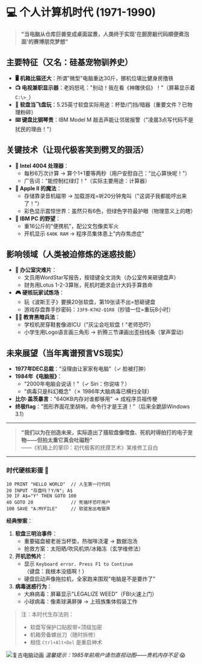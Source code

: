 # 💻 个人计算机时代 (1971-1990)

> **"当电脑从仓库巨兽变成桌面盆景，人类终于实现'在厨房敲代码顺便煮泡面'的赛博朋克梦想"**  

## 主要特征（又名：硅基宠物驯养史）

- **🖥️ 机箱比猫还大**：所谓"微型"电脑重达30斤，挪机位堪比健身房撸铁  
- **📺 电视兼职显示器**：老妈怒吼："别动！我在看《神雕侠侣》！"（屏幕显示着 `C:\>_`）  
- **💾 软盘当飞盘玩**：5.25英寸软盘实际用途：杯垫/门挡/暗器（重要文件？已物理粉碎）  
- **⌨️ 键盘比钢琴贵**：IBM Model M 敲击声能让邻居报警（"凌晨3点写代码不是扰民的理由！"）  

## 关键技术（让现代极客笑到劈叉的狠活）

- **🐌 Intel 4004 处理器**：  
  - 每秒6万次计算 → 算个1+1要等两秒（用户安慰自己："比心算快呢！"）  
  - 广告词："能控制红绿灯！"（实际主要用途：计算器）  
- **🍎 Apple II 的魔法**：  
  - 存储靠录音机磁带 → 加载游戏=听20分钟鬼叫（"这调子我都能哼出来了！"）  
  - 彩色显示震惊世界：虽然只有6色，但绿色字符最护眼（物理意义上的瞎）  
- **💼 IBM PC 的野望**：  
  - 重16公斤的"便携机"，配公文包像卖军火  
  - 开机显示 `640K RAM` → 程序员集体患上"内存焦虑症"  

## 影响领域（人类被迫修炼的迷惑技能）

- **🏢 办公室灾难片**：  
  - 文员用WordStar写报告，按错键全文消失（办公室传来砸键盘声）  
  - 财务用Lotus 1-2-3算账，死机时跪求会计大妈手算救命  
- **🎮 硬核玩家试炼场**：  
  - 玩《波斯王子》要换20张软盘，第19张读不出=怒砸键盘  
  - 游戏存盘靠手抄密码：`J3F9-K7H2-Q1R8`（抄错一位=重玩8小时）  
- **👨‍🏫 教育黑暗兵法**：  
  - 学校机房穿鞋套像进ICU（"灰尘会吃软盘！"老师恐吓）  
  - 小学生用Logo语言画三角形 → 折腾三节课画出歪扭线条（掌声雷动）  

## 未来展望（当年离谱预言VS现实）

- **1977年DEC总裁**："没理由让家家有电脑"（✓ 脸被打肿）  
- **1984年《电脑报》**：  
  - "2000年电脑会说话！"（✓ Siri：你说啥？）  
  - "病毒只是科幻概念"（✗ 1986年大脑病毒已横扫全球）  
- **比尔·盖茨暴言**："640KB内存对谁都够用" → 成程序员祖传梗  
- **终极flag**："图形界面花里胡哨，命令行才是王道！"（后来全跪舔Windows 3.1）  

---

> **"我们以为在创造未来，实际造出了插软盘像喂食、死机时得拍打的电子宠物——但拍太重它真会吐磁粉"**  
> ——《机箱上的掌印：初代极客的抚摸艺术》某维修工自白  

---

### 时代硬核彩蛋 🥚  

```basic
10 PRINT "HELLO WORLD"  // 人生第一行代码  
20 INPUT "存盘吗？Y/N"; A$  
30 IF A$="Y" THEN GOTO 100  
40 GOTO 20              // 死循环恐吓用户  
100 SAVE "A:MYFILE"     // 软驱发出电锯声
```

**经典惨案**：  

1. **软盘三明治事件**：  
   - 重要磁盘被老爸当杯垫，热咖啡浇灌 → 数据泡汤  
   - 抢救方案：太阳晒/吹风机烘/冰箱冻（玄学维修法）  
2. **开机恐怖片**：  
   - 显示 `Keyboard error. Press F1 to Continue`（键盘：我根本没插啊！）  
   - 硬盘启动声像拖拉机，全家跑来围观"电脑是不是要炸了"  
3. **病毒迷惑行为**：  
   - 大麻病毒：屏幕显示"LEGALIZE WEED"（FBI火速上门）  
   - 小球病毒：像素球满屏弹 → 上班族集体假装工作  

> 注：本时代生存法则：  
>
> - 软盘写保护口贴胶带=顶级加密  
> - 机箱旁备螺丝刀（随时拆修）  
> - 相信 `Ctrl+Alt+Del` 是重启神术  

![复古电脑动画](https://fakeurl.com/retro_computer.gif)
*温馨提示：1985年前用户请勿直视动图——贵机内存不足* 😱
